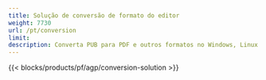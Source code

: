 ```yaml
---
title: Solução de conversão de formato do editor 
weight: 7730
url: /pt/conversion
limit: 
description: Converta PUB para PDF e outros formatos no Windows, Linux e Mac OS X. Funcionalidade de conversão do Publisher que é fácil de integrar em sua própria solução.
---
```


{{< blocks/products/pf/agp/conversion-solution >}} 